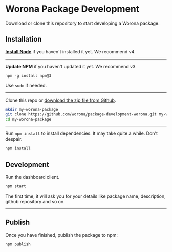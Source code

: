 # Worona Package Development

Download or clone this repository to start developing a Worona package.

## Installation

[**Install Node**](https://nodejs.org/en/) if you haven't installed it yet. We recommend v4.

----

**Update NPM** if you haven't updated it yet. We recommend v3.

```
npm -g install npm@3
```

Use `sudo` if needed.

----

Clone this repo or [download the zip file from Github](https://github.com/worona/package-development-worona/archive/master.zip).

```bash
mkdir my-worona-package
git clone https://github.com/worona/package-development-worona.git my-worona-package
cd my-worona-package
```

----

Run `npm install` to install dependencies. It may take quite a while. Don't despair.

```bash
npm install
```

## Development

Run the dashboard client.

```bash
npm start
```

The first time, it will ask you for your details like package name, description, github repository and so on.

---

## Publish

Once you have finished, publish the package to npm:

```bash
npm publish
```
